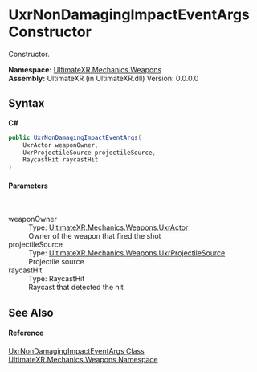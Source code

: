 # UxrNonDamagingImpactEventArgs Constructor 
 

Constructor.

**Namespace:**&nbsp;<a href="N_UltimateXR_Mechanics_Weapons">UltimateXR.Mechanics.Weapons</a><br />**Assembly:**&nbsp;UltimateXR (in UltimateXR.dll) Version: 0.0.0.0

## Syntax

**C#**<br />
``` C#
public UxrNonDamagingImpactEventArgs(
	UxrActor weaponOwner,
	UxrProjectileSource projectileSource,
	RaycastHit raycastHit
)
```


#### Parameters
&nbsp;<dl><dt>weaponOwner</dt><dd>Type: <a href="T_UltimateXR_Mechanics_Weapons_UxrActor">UltimateXR.Mechanics.Weapons.UxrActor</a><br />Owner of the weapon that fired the shot</dd><dt>projectileSource</dt><dd>Type: <a href="T_UltimateXR_Mechanics_Weapons_UxrProjectileSource">UltimateXR.Mechanics.Weapons.UxrProjectileSource</a><br />Projectile source</dd><dt>raycastHit</dt><dd>Type: RaycastHit<br />Raycast that detected the hit</dd></dl>

## See Also


#### Reference
<a href="T_UltimateXR_Mechanics_Weapons_UxrNonDamagingImpactEventArgs">UxrNonDamagingImpactEventArgs Class</a><br /><a href="N_UltimateXR_Mechanics_Weapons">UltimateXR.Mechanics.Weapons Namespace</a><br />